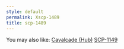 ```yaml
---
style: default
permalink: Xscp-1489
title: scp-1489
---
```

You may also like:
[Cavalcade (Hub)](http://scp-wiki.net/cavalcade-hub)
[SCP-1149](http://scp-wiki.net/scp-1149)